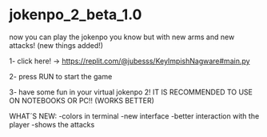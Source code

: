# jokenpo_2_beta_1.0
  now you can play the jokenpo you know but with new arms and new attacks!  (new things added!)
  
1- click here! -> https://replit.com/@jubesss/KeyImpishNagware#main.py
 
2- press RUN to start the game
 
3- have some fun in your virtual jokenpo 2!
 IT IS RECOMMENDED TO USE ON NOTEBOOKS OR PC!! (WORKS BETTER)
  
  
   WHAT´S NEW: 
  -colors in terminal
  -new interface
  -better interaction with the player
  -shows the attacks
